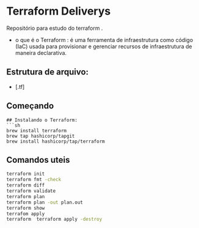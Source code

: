 # Terraform Deliverys 
Repositório para estudo do terraform .

- o que é o Terraform : é uma ferramenta de infraestrutura como código (IaC) usada para provisionar e gerenciar  recursos de infraestrutura de maneira declarativa.

## Estrutura de arquivo:
- [.tf]
## Começando
```
## Instalando o Terraform:
```sh 
brew install terraform
brew tap hashicorp/tapgit
brew install hashicorp/tap/terraform
```
## Comandos uteis 
```sh
terraform init 
terraform fmt -check
terraform diff 
terraform validate
terraform plan 
terraform plan -out plan.out 
terraform show 
terrafom apply 
terraform  terraform apply -destroy
 ``` 
